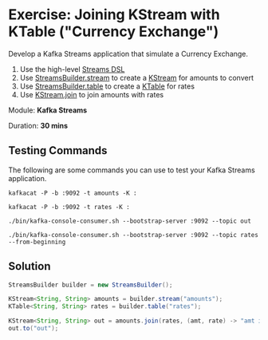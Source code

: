 # Exercise: Joining KStream with KTable ("Currency Exchange")

Develop a Kafka Streams application that simulate a Currency Exchange.

1. Use the high-level [Streams DSL](http://kafka.apache.org/27/documentation/streams/developer-guide/dsl-api.html)
1. Use [StreamsBuilder.stream](http://kafka.apache.org/27/javadoc/org/apache/kafka/streams/StreamsBuilder.html) to create a [KStream](http://kafka.apache.org/27/javadoc/org/apache/kafka/streams/kstream/KStream.html) for amounts to convert
1. Use [StreamsBuilder.table](http://kafka.apache.org/27/javadoc/org/apache/kafka/streams/StreamsBuilder.html) to create a [KTable](http://kafka.apache.org/27/javadoc/org/apache/kafka/streams/kstream/KTable.html) for rates
1. Use [KStream.join](http://kafka.apache.org/27/javadoc/org/apache/kafka/streams/kstream/KStream.html) to join amounts with rates

Module: **Kafka Streams**

Duration: **30 mins**

## Testing Commands

The following are some commands you can use to test your Kafka Streams application.

```text
kafkacat -P -b :9092 -t amounts -K :
```

```text
kafkacat -P -b :9092 -t rates -K :
```

```text
./bin/kafka-console-consumer.sh --bootstrap-server :9092 --topic out
```

```text
./bin/kafka-console-consumer.sh --bootstrap-server :9092 --topic rates --from-beginning
```

## Solution

```java
StreamsBuilder builder = new StreamsBuilder();

KStream<String, String> amounts = builder.stream("amounts");
KTable<String, String> rates = builder.table("rates");

KStream<String, String> out = amounts.join(rates, (amt, rate) -> "amt is " + amt * rate);
out.to("out");
```
